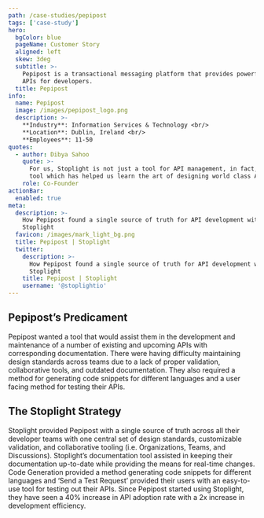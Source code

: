 ```yaml
---
path: /case-studies/pepipost
tags: ['case-study']
hero:
  bgColor: blue
  pageName: Customer Story
  aligned: left
  skew: 3deg
  subtitle: >-
    Pepipost is a transactional messaging platform that provides powerful email
    APIs for developers.
  title: Pepipost
info:
  name: Pepipost
  image: /images/pepipost_logo.png
  description: >-
    **Industry**: Information Services & Technology <br/>
    **Location**: Dublin, Ireland <br/>
    **Employees**: 11-50
quotes:
  - author: Dibya Sahoo
    quote: >-
      For us, Stoplight is not just a tool for API management, in fact, it’s a
      tool which has helped us learn the art of designing world class APIs.
    role: Co-Founder
actionBar:
  enabled: true
meta:
  description: >-
    How Pepipost found a single source of truth for API development with
    Stoplight
  favicon: /images/mark_light_bg.png
  title: Pepipost | Stoplight
  twitter:
    description: >-
      How Pepipost found a single source of truth for API development with
      Stoplight
    title: Pepipost | Stoplight
    username: '@stoplightio'
---
```


## Pepipost’s Predicament

Pepipost wanted a tool that would assist them in the development and maintenance of a number of existing and upcoming APIs with corresponding documentation. There were having difficulty maintaining design standards across teams due to a lack of proper validation, collaborative tools, and outdated documentation. They also required a method for generating code snippets for different languages and a user facing method for testing their APIs.

## The Stoplight Strategy

Stoplight provided Pepipost with a single source of truth across all their developer teams with one central set of design standards, customizable validation, and collaborative tooling (i.e. Organizations, Teams, and Discussions). Stoplight’s documentation tool assisted in keeping their documentation up-to-date while providing the means for real-time changes. Code Generation provided a method generating code snippets for different languages and ‘Send a Test Request’ provided their users with an easy-to-use tool for testing out their APIs. Since Pepipost started using Stoplight, they have seen a 40% increase in API adoption rate with a 2x increase in development efficiency.
